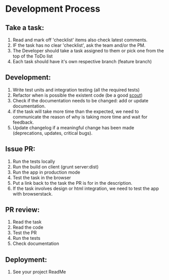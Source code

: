 # Development Process

## Take a task:
1. Read and mark off 'checklist' items also check latest comments.
1. IF the task has no clear 'checklist', ask the team and/or the PM.
1. The Developer should take a task assigned to them or pick one from the top of the ToDo list
1. Each task should have it's own respective branch (feature branch)

## Development:
1. Write test units and integration testing (all the required tests)
1. Refactor when is possible the existent code (be a good [scout](http://pragmaticcraftsman.com/2011/03/the-boy-scout-rule/))
1. Check if the documentation needs to be changed: add or update documentation.
1. if the task will take more time than the expected, we need to communicate the reason of why is taking more time and wait for feedback.
1. Update changelog if a meaningful change has been made (deprecations, updates, critical bugs).

## Issue PR:
1. Run the tests locally
1. Run the build on client (grunt server:dist)
1. Run the app in production mode
1. Test the task in the browser
1. Put a link back to the task the PR is for in the description.
1. If the task involves design or html integration, we need to test the app with browserstack.

## PR review:
1. Read the task
1. Read the code
1. Test the PR
1. Run the tests
1. Check documentation

## Deployment:
1. See your project ReadMe
